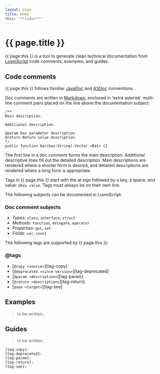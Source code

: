 ```yaml
---
layout: page
title: Home
this: "**lsdoc**"
---
```


# {{ page.title }}

{{ page.this }} is a tool to generate clean technical documentation from [LoomScript][loomscript] code comments, examples, and guides.

## Code comments

{{ page.this }} follows familiar [JavaDoc][javadoc] and [ASDoc][asdoc] conventions.

Doc comments are written in [Markdown][markdown], enclosed in 'extra asterisk' multi-line comment pairs placed on the line above the documentation subject:

```as3
/**
Main description.

Additional description.

@param baz parameter description
@return Return value description
*/
public function bar(baz:String):Vector.<Bat> {}
```

The first line in a doc comment forms the main description. Additional descriptive lines fill out the detailed description.
Main descriptions are rendered where a shorter form is desired, and detailed descriptions are rendered where a long form is appropriate.

Tags in {{ page.this }} start with the at sign followed by a key, a space, and value: `@key value`. Tags must always be on their own line.


The following subjects can be documented in LoomScript:

### Doc comment subjects

- _Types_: `class`, `interface`, `struct`
- _Methods_: `function`, `delegate`, `operator`
- _Properties_: `get`, `set`
- _Fields_: `var`, `const`

The following tags are supported by {{ page.this }}:

### @tags

- [`@copy <source>`][tag-copy]
- [`@deprecated <since-version>`][tag-deprecated]
- [`@param <description>`][tag-param]
- [`@return <description>`][tag-return]
- [`@see <target>`][tag-see]


## Examples

> to be written..


## Guides

> to be written..

```
[tag-copy]:
[tag-deprecated]:
[tag-param]:
[tag-return]:
[tag-see]:
```

[asdoc]: http://help.adobe.com/en_US/flex/using/WSd0ded3821e0d52fe1e63e3d11c2f44bb7b-7fed.html "Creating ASDoc comments in ActionScript"
[javadoc]: http://www.oracle.com/technetwork/java/javase/documentation/index-137868.html "How to Write Doc Comments for the Javadoc Tool"
[loomscript]: https://github.com/LoomSDK/LoomSDK "The Loom SDK, a native mobile app and game framework"
[markdown]: https://guides.github.com/features/mastering-markdown/ "Markdown is a lightweight markup language with plain text formatting syntax"
